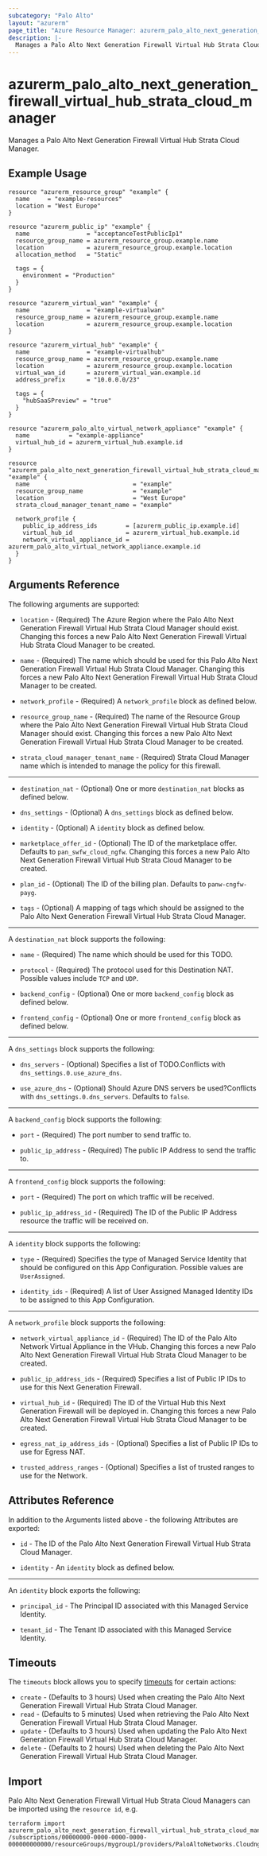 ```yaml
---
subcategory: "Palo Alto"
layout: "azurerm"
page_title: "Azure Resource Manager: azurerm_palo_alto_next_generation_firewall_virtual_hub_strata_cloud_manager"
description: |-
  Manages a Palo Alto Next Generation Firewall Virtual Hub Strata Cloud Manager.
---
```


# azurerm_palo_alto_next_generation_firewall_virtual_hub_strata_cloud_manager

Manages a Palo Alto Next Generation Firewall Virtual Hub Strata Cloud Manager.

## Example Usage

```hcl
resource "azurerm_resource_group" "example" {
  name     = "example-resources"
  location = "West Europe"
}

resource "azurerm_public_ip" "example" {
  name                = "acceptanceTestPublicIp1"
  resource_group_name = azurerm_resource_group.example.name
  location            = azurerm_resource_group.example.location
  allocation_method   = "Static"

  tags = {
    environment = "Production"
  }
}

resource "azurerm_virtual_wan" "example" {
  name                = "example-virtualwan"
  resource_group_name = azurerm_resource_group.example.name
  location            = azurerm_resource_group.example.location
}

resource "azurerm_virtual_hub" "example" {
  name                = "example-virtualhub"
  resource_group_name = azurerm_resource_group.example.name
  location            = azurerm_resource_group.example.location
  virtual_wan_id      = azurerm_virtual_wan.example.id
  address_prefix      = "10.0.0.0/23"

  tags = {
    "hubSaaSPreview" = "true"
  }
}

resource "azurerm_palo_alto_virtual_network_appliance" "example" {
  name           = "example-appliance"
  virtual_hub_id = azurerm_virtual_hub.example.id
}

resource "azurerm_palo_alto_next_generation_firewall_virtual_hub_strata_cloud_manager" "example" {
  name                             = "example"
  resource_group_name              = "example"
  location                         = "West Europe"
  strata_cloud_manager_tenant_name = "example"

  network_profile {
    public_ip_address_ids        = [azurerm_public_ip.example.id]
    virtual_hub_id               = azurerm_virtual_hub.example.id
    network_virtual_appliance_id = azurerm_palo_alto_virtual_network_appliance.example.id
  }
}
```

## Arguments Reference

The following arguments are supported:

* `location` - (Required) The Azure Region where the Palo Alto Next Generation Firewall Virtual Hub Strata Cloud Manager should exist. Changing this forces a new Palo Alto Next Generation Firewall Virtual Hub Strata Cloud Manager to be created.

* `name` - (Required) The name which should be used for this Palo Alto Next Generation Firewall Virtual Hub Strata Cloud Manager. Changing this forces a new Palo Alto Next Generation Firewall Virtual Hub Strata Cloud Manager to be created.

* `network_profile` - (Required) A `network_profile` block as defined below.

* `resource_group_name` - (Required) The name of the Resource Group where the Palo Alto Next Generation Firewall Virtual Hub Strata Cloud Manager should exist. Changing this forces a new Palo Alto Next Generation Firewall Virtual Hub Strata Cloud Manager to be created.

* `strata_cloud_manager_tenant_name` - (Required) Strata Cloud Manager name which is intended to manage the policy for this firewall.

---

* `destination_nat` - (Optional) One or more `destination_nat` blocks as defined below.

* `dns_settings` - (Optional) A `dns_settings` block as defined below.

* `identity` - (Optional) A `identity` block as defined below.

* `marketplace_offer_id` - (Optional) The ID of the marketplace offer. Defaults to `pan_swfw_cloud_ngfw`. Changing this forces a new Palo Alto Next Generation Firewall Virtual Hub Strata Cloud Manager to be created.

* `plan_id` - (Optional) The ID of the billing plan. Defaults to `panw-cngfw-payg`.

* `tags` - (Optional) A mapping of tags which should be assigned to the Palo Alto Next Generation Firewall Virtual Hub Strata Cloud Manager.

---

A `destination_nat` block supports the following:

* `name` - (Required) The name which should be used for this TODO.

* `protocol` - (Required) The protocol used for this Destination NAT. Possible values include `TCP` and `UDP`.

* `backend_config` - (Optional) One or more `backend_config` block as defined below.

* `frontend_config` - (Optional) One or more `frontend_config` block as defined below.

---

A `dns_settings` block supports the following:

* `dns_servers` - (Optional) Specifies a list of TODO.Conflicts with `dns_settings.0.use_azure_dns`.

* `use_azure_dns` - (Optional) Should Azure DNS servers be used?Conflicts with `dns_settings.0.dns_servers`. Defaults to `false`.

---

A `backend_config` block supports the following:

* `port` - (Required) The port number to send traffic to.

* `public_ip_address` - (Required) The public IP Address to send the traffic to.

---

A `frontend_config` block supports the following:

* `port` - (Required) The port on which traffic will be received.

* `public_ip_address_id` - (Required) The ID of the Public IP Address resource the traffic will be received on.

---

A `identity` block supports the following:

* `type` - (Required) Specifies the type of Managed Service Identity that should be configured on this App Configuration. Possible values are `UserAssigned`.

* `identity_ids` - (Required) A list of User Assigned Managed Identity IDs to be assigned to this App Configuration.

---

A `network_profile` block supports the following:

* `network_virtual_appliance_id` - (Required) The ID of the Palo Alto Network Virtual Appliance in the VHub. Changing this forces a new Palo Alto Next Generation Firewall Virtual Hub Strata Cloud Manager to be created.

* `public_ip_address_ids` - (Required) Specifies a list of Public IP IDs to use for this Next Generation Firewall.

* `virtual_hub_id` - (Required) The ID of the Virtual Hub this Next Generation Firewall will be deployed in. Changing this forces a new Palo Alto Next Generation Firewall Virtual Hub Strata Cloud Manager to be created.

* `egress_nat_ip_address_ids` - (Optional) Specifies a list of Public IP IDs to use for Egress NAT.

* `trusted_address_ranges` - (Optional) Specifies a list of trusted ranges to use for the Network.

## Attributes Reference

In addition to the Arguments listed above - the following Attributes are exported: 

* `id` - The ID of the Palo Alto Next Generation Firewall Virtual Hub Strata Cloud Manager.

* `identity` - An `identity` block as defined below.

---

An `identity` block exports the following:

* `principal_id` - The Principal ID associated with this Managed Service Identity.

* `tenant_id` - The Tenant ID associated with this Managed Service Identity.

## Timeouts

The `timeouts` block allows you to specify [timeouts](https://www.terraform.io/language/resources/syntax#operation-timeouts) for certain actions:

* `create` - (Defaults to 3 hours) Used when creating the Palo Alto Next Generation Firewall Virtual Hub Strata Cloud Manager.
* `read` - (Defaults to 5 minutes) Used when retrieving the Palo Alto Next Generation Firewall Virtual Hub Strata Cloud Manager.
* `update` - (Defaults to 3 hours) Used when updating the Palo Alto Next Generation Firewall Virtual Hub Strata Cloud Manager.
* `delete` - (Defaults to 2 hours) Used when deleting the Palo Alto Next Generation Firewall Virtual Hub Strata Cloud Manager.

## Import

Palo Alto Next Generation Firewall Virtual Hub Strata Cloud Managers can be imported using the `resource id`, e.g.

```shell
terraform import azurerm_palo_alto_next_generation_firewall_virtual_hub_strata_cloud_manager.example /subscriptions/00000000-0000-0000-0000-000000000000/resourceGroups/mygroup1/providers/PaloAltoNetworks.Cloudngfw/firewalls/myVNetStrataCloudManagerFW
```

